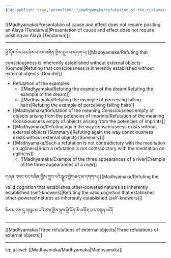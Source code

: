 ```yaml
---
{"dg-publish":true,"permalink":"/madhyamaka/refutation-of-the-cittamatra-system/"}
---
```


[[Madhyamaka/Presentation of cause and effect does not require positing an Alaya (Tendarwa)\|Presentation of cause and effect does not require positing an Alaya (Tendarwa)]]

---
ཕྱི་དོན་མེད་པར་ཤེས་པ་རང་བཞིན་གྱིས་གྲུབ་པ་དགག་པ།
[[Madhyamaka/Refuting that consciousness is inherently established without external objects (Gomde)\|Refuting that consciousness is inherently established without external objects (Gomde)]]
- Refutation of the examples:
	- [[Madhyamaka/Refuting the example of the dream\|Refuting the example of the dream]]
	- [[Madhyamaka/Refuting the example of perceiving falling hairs\|Refuting the example of perceiving falling hairs]]
- [[Madhyamaka/Refutation of the meaning Consciousness empty of objects arising from the potencies of imprints\|Refutation of the meaning Consciousness empty of objects arising from the potencies of imprints]]
- [[Madhyamaka/Refuting again the way consciousness exists without external objects (Summary)\|Refuting again the way consciousness exists without external objects (Summary)]]
- [[Madhyamaka/Such a refutation is not contradictory with the meditation on ugliness\|Such a refutation is not contradictory with the meditation on ugliness]]
	- [[Madhyamaka/Example of the three appearances of a river\|Example of the three appearances of a river]]

གཞན་དབང་རང་བཞིན་གྱིས་གྲུབ་པའི་སྒྲུབ་བྱེད་ཚད་མ་དགག་པ།
[[Madhyamaka/Refuting the valid cognition that establishes other-powered natures as inherently established (self-knowers)\|Refuting the valid cognition that establishes other-powered natures as inherently established (self-knowers)]]


སེམས་ཙམ་དུ་གསུངས་པའི་ཙམ་གྱིས་སྒྲས་ཕྱི་དོན་མི་འགོག་པར་བསྟན་པའོ།

---
[[Madhyamaka/Three refutations of external objects\|Three refutations of external objects]]


---
Up a level: [[Madhyamaka/Madhyamaka\|Madhyamaka]]